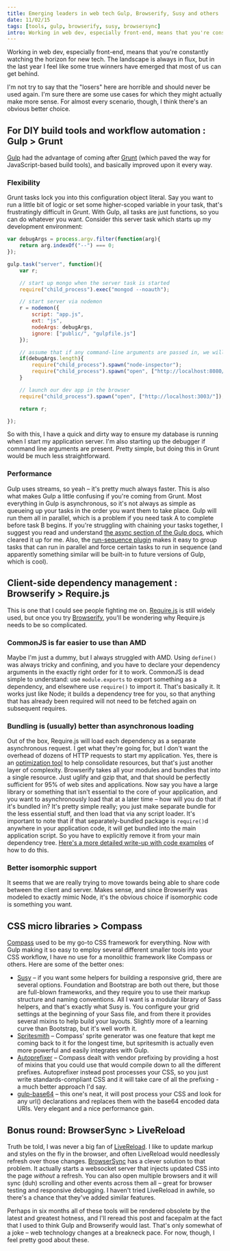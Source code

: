 ```yaml
---
title: Emerging leaders in web tech Gulp, Browserify, Susy and others
date: 11/02/15
tags: [tools, gulp, browserify, susy, browsersync]
intro: Working in web dev, especially front-end, means that you're constantly watching the horizon for new tech.  The landscape is always in flux, but in the last year I feel like some true winners have emerged that most of us can get behind.
---
```

Working in web dev, especially front-end, means that you're constantly watching the horizon for new tech.  The landscape is always in flux, but in the last year I feel like some true winners have emerged that most of us can get behind.

I'm not try to say that the "losers" here are horrible and should never be used again.  I'm sure there are some use cases for which they might actually make more sense.  For almost every scenario, though, I think there's an obvious better choice.

## For DIY build tools and workflow automation : Gulp > Grunt
[Gulp](http://gulpjs.com/) had the advantage of coming after [Grunt](http://gruntjs.com/) (which paved the way for JavaScript-based build tools), and basically improved upon it every way.

### Flexibility
Grunt tasks lock you into this configuration object literal.  Say you want to run a little bit of logic or set some higher-scoped variable in your task, that's frustratingly difficult in Grunt.  With Gulp, all tasks are just functions, so you can do whatever you want.  Consider this server task which starts up my development environment:

```javascript
var debugArgs = process.argv.filter(function(arg){
	return arg.indexOf("--") === 0;
});

gulp.task("server", function(){
	var r;

	// start up mongo when the server task is started
	require("child_process").exec("mongod --noauth");

	// start server via nodemon
	r = nodemon({
		script: "app.js",
		ext: "js",
		nodeArgs: debugArgs,
		ignore: ["public/", "gulpfile.js"]
	});

	// assume that if any command-line arguments are passed in, we will want to start node-inspector
	if(debugArgs.length){
		require("child_process").spawn("node-inspector");
		require("child_process").spawn("open", ["http://localhost:8080/debug?port=5858"]);
	}

	// launch our dev app in the browser
	require("child_process").spawn("open", ["http://localhost:3003/"]);

	return r;

});
```

So with this, I have a quick and dirty way to ensure my database is running when I start my application server.  I'm also starting up the debugger if command line arguments are present.  Pretty simple, but doing this in Grunt would be much less straightforward.

### Performance
Gulp uses streams, so yeah &ndash; it's pretty much always faster.  This is also what makes Gulp a little confusing if you're coming from Grunt.  Most everything in Gulp is asynchronous, so it's not always as simple as queueing up your tasks in the order you want them to take place.  Gulp will run them all in parallel, which is a problem if you need task A to complete before task B begins.  If you're struggling with chaining your tasks together, I suggest you read and understand [the async section of the Gulp docs](https://github.com/gulpjs/gulp/blob/master/docs/API.md#async-task-support), which cleared it up for me.  Also, the [run-sequence plugin](https://github.com/OverZealous/run-sequence) makes it easy to group tasks that can run in parallel and force certain tasks to run in sequence (and apparently something similar will be built-in to future versions of Gulp, which is cool).

## Client-side dependency management : Browserify > Require.js
This is one that I could see people fighting me on.  [Require.js](http://requirejs.org/) is still widely used, but once you try [Browserify](http://browserify.org/), you'll be wondering why Require.js needs to be so complicated.

### CommonJS is far easier to use than AMD
Maybe I'm just a dummy, but I always struggled with AMD.  Using `define()` was always tricky and confining, and you have to declare your dependency arguments in the exactly right order for it to work.  CommonJS is dead simple to understand: use `module.exports` to export something as a dependency, and elsewhere use `require()` to import it.  That's basically it.  It works just like Node; it builds a dependency tree for you, so that anything that has already been required will not need to be fetched again on subsequent requires.

### Bundling is (usually) better than asynchronous loading
Out of the box, Require.js will load each dependency as a separate asynchronous request.  I get what they're going for, but I don't want the overhead of dozens of HTTP requests to start my application.  Yes, there is an [optimization tool](http://requirejs.org/docs/optimization.html) to help consolidate resources, but that's just another layer of complexity.  Browserify takes all your modules and bundles that into a single resource.  Just uglify and gzip that, and that should be perfectly sufficient for 95% of web sites and applications.
Now say you have a large library or something that isn't essential to the core of your application, and you want to asynchronously load that at a later time &ndash; how will you do that if it's bundled in?  It's pretty simple really; you just make separate bundle for the less essential stuff, and then load that via any script loader.  It's important to note that if that separately-bundled package is `require()`d anywhere in your application code, it will get bundled into the main application script.  So you have to explicitly remove it from your main dependency tree.  [Here's a more detailed write-up with code examples](http://esa-matti.suuronen.org/blog/2013/04/15/asynchronous-module-loading-with-browserify/#lazy-loading-rarely-used-parts) of how to do this.

### Better isomorphic support
It seems that we are really trying to move towards being able to share code between the client and server.  Makes sense, and since Browserify was modeled to exactly mimic Node, it's the obvious choice if isomorphic code is something you want.

## CSS micro libraries > Compass
[Compass](http://compass-style.org/) used to be my go-to CSS framework for everything.  Now with Gulp making it so easy to employ several different smaller tools into your CSS workflow, I have no use for a monolithic framework like Compass or others.  Here are some of the better ones:

* [Susy](http://susy.oddbird.net/) &ndash; if you want some helpers for building a responsive grid, there are several options.  Foundation and Bootstrap are both out there, but those are full-blown frameworks, and they require you to use their markup structure and naming conventions.  All I want is a modular library of Sass helpers, and that's exactly what Susy is.  You configure your grid settings at the beginning of your Sass file, and from there it provides several mixins to help build your layouts.  Slightly more of a learning curve than Bootstrap, but it's well worth it.
* [Spritesmith](https://github.com/Ensighten/spritesmith) &ndash; Compass' sprite generator was one feature that kept me coming back to it for the longest time, but spritesmith is actually even more powerful and easily integrates with Gulp.
* [Autoprefixer](https://github.com/sindresorhus/gulp-autoprefixer) &ndash; Compass dealt with vendor prefixing by providing a host of mixins that you could use that would compile down to all the different prefixes.  Autoprefixer instead post processes your CSS, so you just write standards-compliant CSS and it will take care of all the prefixing - a much better approach I'd say.
* [gulp-base64](https://github.com/Wenqer/gulp-base64) &ndash; this one's neat, it will post process your CSS and look for any url() declarations and replaces them with the base64 encoded data URIs.  Very elegant and a nice performance gain.

## Bonus round: BrowserSync > LiveReload
Truth be told, I was never a big fan of [LiveReload](http://livereload.com/).  I like to update markup and styles on the fly in the browser, and often LiveReload would needlessly refresh over those changes.  [BrowserSync](http://www.browsersync.io/) has a clever solution to that problem.  It actually starts a websocket server that injects updated CSS into the page _without_ a refresh.  You can also open multiple browsers and it will sync (duh) scrolling and other events across them all &ndash; great for browser testing and responsive debugging.  I haven't tried LiveReload in awhile, so there's a chance that they've added similar features.

Perhaps in six months all of these tools will be rendered obsolete by the latest and greatest hotness, and I'll reread this post and facepalm at the fact that I used to think Gulp and Browserify would last.  That's only somewhat of a joke &ndash; web technology changes at a breakneck pace.  For now, though, I feel pretty good about these.
